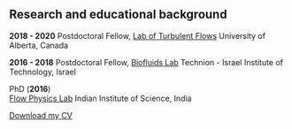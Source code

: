 ## Research and educational background

**2018 - 2020**
Postdoctoral Fellow, [Lab of Turbulent Flows](https://sites.ualberta.ca/~turb/index.html)
University of Alberta, Canada <br>

**2016 - 2018**
Postdoctoral Fellow, [Biofluids Lab](https://biofluids.technion.ac.il/)
Technion - Israel Institute of Technology, Israel <br>

PhD (**2016**) <br>
[Flow Physics Lab](https://mecheng.iisc.ac.in/fpl/)
Indian Institute of Science, India

[Download my CV](/resources/PrashantDas_CV.pdf)
